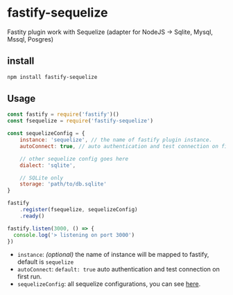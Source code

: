 # fastify-sequelize

Fastity plugin work with Sequelize (adapter for NodeJS -> Sqlite, Mysql, Mssql, Posgres)

## install

```bash
npm install fastify-sequelize
```

## Usage

```javascript
const fastify = require('fastify')()
const fsequelize = require('fastify-sequelize')

const sequelizeConfig = {
    instance: 'sequelize', // the name of fastify plugin instance.
    autoConnect: true, // auto authentication and test connection on first run

    // other sequelize config goes here
    dialect: 'sqlite',

    // SQLite only
    storage: 'path/to/db.sqlite'
}

fastify
    .register(fsequelize, sequelizeConfig)
    .ready()

fastify.listen(3000, () => {
  console.log('> listening on port 3000')
})
```

- `instance`: *(optional)* the name of instance will be mapped to fastify, default is `sequelize`
- `autoConnect`: `default: true` auto authentication and test connection on first run.
- `sequelizeConfig`: all sequelize configurations, you can see [here](http://docs.sequelizejs.com/manual/installation/getting-started.html#setting-up-a-connection).

